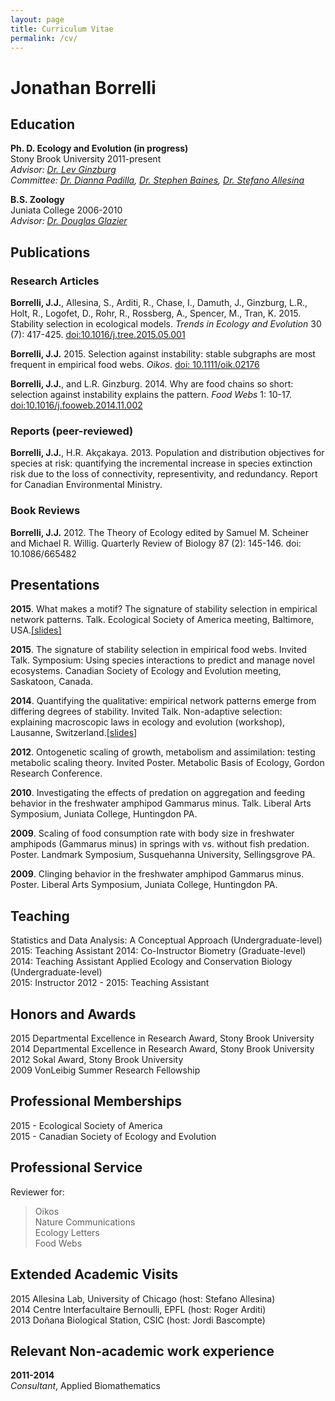 ```yaml
---
layout: page
title: Curriculum Vitae
permalink: /cv/
---
```

# Jonathan Borrelli  

## Education
**Ph. D. Ecology and Evolution (in progress)**  
Stony Brook University 2011-present  
*Advisor: [Dr. Lev Ginzburg](http://life.bio.sunysb.edu/ee/ginzburglab/)*  
*Committee: [Dr. Dianna Padilla](http://life.bio.sunysb.edu/ee/padillalab/), [Dr. Stephen Baines](http://life.bio.sunysb.edu/ee/baineslab/), [Dr. Stefano Allesina](http://allesinalab.uchicago.edu/)*

**B.S. Zoology**  
Juniata College 2006-2010  
*Advisor: [Dr. Douglas Glazier](http://jcsites.juniata.edu/faculty/glazier/)*

## Publications 
### Research Articles
**Borrelli, J.J.**, Allesina, S., Arditi, R., Chase, I., Damuth, J., Ginzburg, L.R., Holt, R., Logofet, D., Rohr, R., Rossberg, A., Spencer, M., Tran, K. 2015. Stability selection in ecological models. *Trends in Ecology and Evolution* 30 (7): 417-425. [doi:10.1016/j.tree.2015.05.001](http://www.sciencedirect.com/science/article/pii/S0169534715001238) 

**Borrelli, J.J.** 2015. Selection against instability: stable subgraphs are most frequent in empirical food webs. *Oikos*. [doi: 10.1111/oik.02176](http://www.oikosjournal.org/accepted-article/selection-against-instability-stable-subgraphs-are-most-frequent-empirical-food)

**Borrelli, J.J.**, and L.R. Ginzburg. 2014. Why are food chains so short: selection against instability explains the pattern. *Food Webs* 1: 10-17. [doi:10.1016/j.fooweb.2014.11.002](http://www.sciencedirect.com/science/article/pii/S2352249614000056)

### Reports (peer-reviewed)

**Borrelli, J.J.**, H.R. Akçakaya. 2013. Population and distribution objectives for species at risk: quantifying the incremental increase in species extinction risk due to the loss of connectivity, representivity, and redundancy. Report for Canadian Environmental Ministry.

### Book Reviews

**Borrelli, J.J.** 2012. The Theory of Ecology edited by Samuel M. Scheiner and Michael R. Willig. Quarterly Review of Biology 87 (2): 145-146. doi: 10.1086/665482

## Presentations
**2015**. What makes a motif? The signature of stability selection in empirical network patterns. Talk. Ecological Society of America meeting, Baltimore, USA.[[slides]](http://figshare.com/articles/What_makes_a_motif_the_signature_of_selection_on_stability_in_empirical_network_patterns/1508612)

**2015**. The signature of stability selection in empirical food webs. Invited Talk. Symposium: Using species interactions to predict and manage novel ecosystems. Canadian Society of Ecology and Evolution meeting, Saskatoon, Canada.  

**2014**. Quantifying the qualitative: empirical network patterns emerge from differing degrees of stability. Invited Talk. Non-adaptive selection: explaining macroscopic laws in ecology and evolution (workshop), Lausanne, Switzerland.[[slides](http://figshare.com/articles/Quantifying_the_qualitative_empirical_network_patterns_emerge_from_differing_degrees_of_stability/1256364)]

**2012**. Ontogenetic scaling of growth, metabolism and assimilation: testing metabolic scaling theory. Invited Poster. Metabolic Basis of Ecology, Gordon Research Conference. 

**2010**. Investigating the effects of predation on aggregation and feeding behavior in the freshwater amphipod Gammarus minus. Talk. Liberal Arts Symposium, Juniata College, Huntingdon PA. 

**2009**. Scaling of food consumption rate with body size in freshwater amphipods (Gammarus minus) in springs with vs. without fish predation. Poster. Landmark Symposium, Susquehanna University, Sellingsgrove PA.  

**2009**. Clinging behavior in the freshwater amphipod Gammarus minus. Poster. Liberal Arts Symposium, Juniata College, Huntingdon PA.

## Teaching
Statistics and Data Analysis: A Conceptual Approach (Undergraduate-level) 
  2015: Teaching Assistant
  2014: Co-Instructor
Biometry (Graduate-level)
  2014: Teaching Assistant
Applied Ecology and Conservation Biology (Undergraduate-level)  
  2015: Instructor
  2012 - 2015: Teaching Assistant 

## Honors and Awards
2015 Departmental Excellence in Research Award, Stony Brook University  
2014 Departmental Excellence in Research Award, Stony Brook University    
2012 Sokal Award, Stony Brook University  
2009 VonLeibig Summer Research Fellowship  

## Professional Memberships
2015 - Ecological Society of America  
2015 - Canadian Society of Ecology and Evolution  

## Professional Service
Reviewer for:  
  > Oikos  
  > Nature Communications  
  > Ecology Letters  
  > Food Webs
 
## Extended Academic Visits
2015 Allesina Lab, University of Chicago (host: Stefano Allesina)  
2014 Centre Interfacultaire Bernoulli, EPFL (host: Roger Arditi)  
2013 Doñana Biological Station, CSIC (host: Jordi Bascompte)   

## Relevant Non-academic work experience
**2011-2014**  
*Consultant*, Applied Biomathematics

